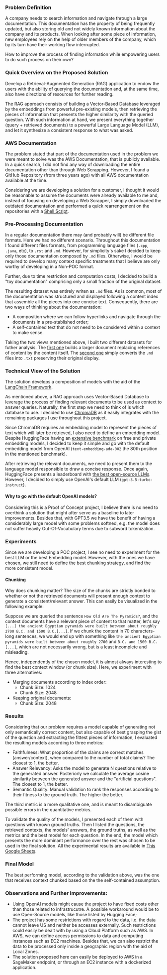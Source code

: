 ### Problem Definition
A company needs to search information and navigate through a large documentation. This documentation has the property of being frequently updated, but also storing old and not widely known information about the company and its products. When looking after some piece of information, new employees rely on the help of older members of the company, which by its turn have their working flow interrupted.

How to improve the process of finding information while empowering users to do such process on their own?

### Quick Overview on the Proposed Solution
Develop a Retrieval-Augmented Generation (RAG) application to endow the users with the ability of querying the documentation and, at the same time, also have directions of resources for further reading.

The RAG approach consists of building a Vector-Based Database leveraged by the embeddings from powerful pre-existing models, then retrieving the pieces of information that presents the higher similarity with the queried question. With such information at hand, we present everything together (query + retrieved documents) to a powerful Large Language Model (LLM), and let it synthesize a consistent response to what was asked.

### AWS Documentation
The problem stated that part of the documentation used in the problem we were meant to solve was the AWS Documentation, that is publicly available. In a quick search, I did not find any way of downloading the entire documentation other than through Web Scrapping. However, I found a GitHub Repository (from three years ago) with all AWS documentation available at the time.

Considering we are developing a solution for a customer, I thought it would be reasonable to assume the documents were already available to me and, instead of focusing on developing a Web Scrapper, I simply downloaded the outdated documentation and performed a quick rearrengement on the repositories with a [Shell Script](rearrange_files.sh).

### Pre-Processing Documentation
In a regular documentation there may (and probably will) be different file formats. Here we had no different scenario. Throughout this documentation I found different files formats, from programming language files (`.cpp`, `.java`, etc), to `.rst` and `.md`. However, for simplicity's sake I decided to keep only those documentation composed by `.md` files. Otherwise, I would be required to develop many context specific treatments that I believe are only worthy of developing in a Non-POC format.

Further, due to time restriction and computation costs, I decided to build a "toy documentation" comprising only a small fraction of the original dataset.

The resulting dataset was entirely writen as `.md` files. As is common, most of the documentation was structured and displayed following a content index that assemble all the pieces into one concise text. Consequently, there are two ways of thinking about the documentation:

- A composition where we can follow hyperlinks and navigate through the documents in a pre-stablished order;
- A self-contained text that do not need to be considered within a context to make sense.

Taking the two views mentioned above, I built two different datasets for futher analysis. The [first one](transform-docs-into-aggregated-files.ipynb) builds a larger document replacing references of content by the content itself. The [second one](transform-docs-to-plain-text.ipynb) simply converts the `.md` files into `.txt` preserving their original display.

### Technical View of the Solution
The solution develops a composition of models with the aid of the [LangChain Framework](https://www.langchain.com/).

As mentioned above, a RAG approach uses Vector-Based Database to leverage the process of finding relevant documents to be used as context to answer queries. Naturally, the first step we need to think of is which database to use. I decided to use [ChromaDB](https://www.trychroma.com/) as it easily integrates with the remaining packages I use throughout this project.

Since ChromaDB requires an embedding model to represent the pieces of text which will later be retrieved, I also need to define an embedding model. Despite HuggingFace having an [extensive benchmark](https://huggingface.co/spaces/mteb/leaderboard) on free and private embedding models, I decided to keep it simple and go with the default embedding model from OpenAI (`text-embedding-ada-002` the 80th position in the mentioned benchmark).

After retrieving the relevant documents, we need to present them to the language model responsible to draw a concise response. Once again, HuggingFace presents a leaderboard with [the best open-source LLMs](https://huggingface.co/spaces/open-llm-leaderboard/open_llm_leaderboard). However, I decided to simply use OpenAI's default LLM (`gpt-3.5-turbo-instruct`).

#### Why to go with the default OpenAI models?
Considering this is a Proof of Concept project, I believe there is no need to overthink a solution that might after serve as a baseline to later improvements. Besides that, with GPT3.5 we have the benefit of having a considerably large model with some problems softned, e.g. the model does not suffer heavily Out-Of-Vocabulary terms due to subword tokenization.

### Experiments
Since we are developing a POC project, I see no need to experiment for the best LLM or the best Embedding model. However, with the ones we have chosen, we still need to define the best chunking strategy, and find the more consistent model.

#### Chunking
Why does chunking matter? The size of the chunks are strictly bonded to whether or not the retrieved documents will present enough context to generate a consistent/relevant answer. This can easily be visualized in the following example:

Suppose we are queried the sentence `How Old Are The Pyramids?`, and the context documents have a relevant piece of content to that matter, let's say `[...] the ancient Egyptian pyramids were built between about roughly 2700 B.C. and 1500 B.C.[...]`. If we chunk the content in 70 characters-long sentences, we would end up with something like `the ancient Egyptian pyramids were built between about roughly 2700` and `B.C. and 1500 B.C.[...]`, which are not necessarily wrong, but is a least incomplete and misleading.

Hence, independently of the chosen model, it is almost always interesting to find the best context window (or chunk size). Here, we experiment with three alternatives:

- Merging documents according to index order:
    - Chunk Size: 1024
    - Chunk Size: 2048
- Keeping original documents:
    - Chunk Size: 2048

### Results
Considering that our problem requires a model capable of generating not only semantically correct content, but also capable of best grasping the gist of the question and extracting the fittest pieces of information, I evaluated the resulting models according to three metrics:

- Faithfulness: What proportion of the claims are correct matches (answer/context), when compared to the number of total claims? The closest to 1, the better.
- Answer Relevancy: Asks the model to generate N questions relative to the generated answer. Posteriorly we calculate the average cosine similarity between the generated answer and the "artificial questions". The closest to 1, the better.
- Semantic Quality: Manual validation to rank the responses according to their fitness to the ground truth. The higher the better.

The third metric is a more qualitative one, and is meant to disambiguate possible errors in the quantitative metrics.

To validate the quality of the models, I presented each of them with questions with known ground truths. Then I listed the questions, the retrieved contexts, the models' answers, the ground truths, as well as the metrics and the best model for each question. In the end, the model which presents the more dominant performance over the rest was chosen to be used in the final solution. All the experimental results are available in [This Google Sheets](https://docs.google.com/spreadsheets/d/1QxzumcfxOG4qO22HyfJ-hGm9PrV2uZLC6gviTM_LF6E/edit?usp=sharing).


### Final Model
The best performing model, according to the validation above, was the one that receives context chunked based on the the self-contained assumption.


### Observations and Further Improvements:
- Using OpenAI models might cause the project to have fixed costs other than those related to infrastrucutre. A possible workaround would be to use Open-Source models, like those listed by Hugging Face;
- The project has some restrictions with regard to the data, i.e. the data cannot leave US and neither be accesses externally. Such restrictions could easily be dealt with by using a Cloud Platform such as AWS. In AWS, we can define access permissions to data and computing instances such as EC2 machines. Besides that, we can also restrict the data to be processed only inside a geographic region with the aid of Local Zones.
- The solution proposed here can easily be deployed to AWS in a SageMaker endpoint, or through an EC2 instance with a dockerized application.
